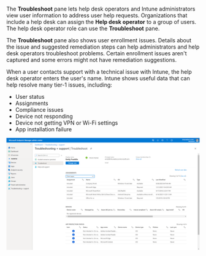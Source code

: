 The **Troubleshoot** pane lets help desk operators and Intune administrators view user information to address user help requests. Organizations that include a help desk can assign the **Help desk operator** to a group of users. The help desk operator role can use the **Troubleshoot** pane.

The **Troubleshoot** pane also shows user enrollment issues. Details about the issue and suggested remediation steps can help administrators and help desk operators troubleshoot problems. Certain enrollment issues aren't captured and some errors might not have remediation suggestions.

When a user contacts support with a technical issue with Intune, the help desk operator enters the user's name. Intune shows useful data that can help resolve many tier-1 issues, including:

- User status
- Assignments
- Compliance issues
- Device not responding
- Device not getting VPN or Wi-Fi settings
- App installation failure

![Screenshot of Intune Troublehooting workload in Microsoft Endpoint Manager](../media/intro-to-endpoint-manager-29.png)